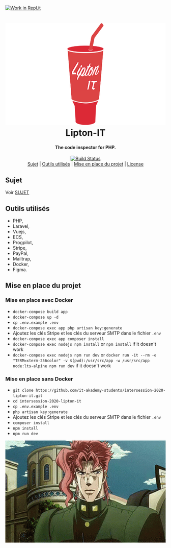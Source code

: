 [![Work in Repl.it](https://classroom.github.com/assets/work-in-replit-14baed9a392b3a25080506f3b7b6d57f295ec2978f6f33ec97e36a161684cbe9.svg)](https://classroom.github.com/online_ide?assignment_repo_id=274952&assignment_repo_type=GroupAssignmentRepo)
<h1 align="center">
  <a href="https://github.com/it-akademy-students/intersession-2020-lipton-it"><img src="resources/images/banner.png" alt="Lipton-IT" height="320"></a>
  <br>
  Lipton-IT
</h1>
<h4 align="center">The code inspector for PHP.</h2>

<p align="center">
  <a href="https://github.com/it-akademy-students/intersession-2020-lipton-it/workflows/Laravel%20Prod/badge.svg?branch=master"><img src="https://github.com/it-akademy-students/intersession-2020-lipton-it/workflows/Laravel%20Prod/badge.svg?branch=master" alt="Build Status"></a><br>
  <a href="SUJET.md">Sujet</a> | <a href="#outils-utilisés">Outils utilisés</a> | <a href="#mise-en-place-du-projet">Mise en place du projet</a> | <a href="LICENSE">License</a>
</p>

## Sujet

Voir [SUJET](SUJET.md)

## Outils utilisés

- PHP,
- Laravel,
- Vuejs,
- ECS,
- Progpilot,
- Stripe,
- PayPal,
- Mailtrap,
- Docker,
- Figma.

## Mise en place du projet

### Mise en place avec Docker

- `docker-compose build app`
- `docker-compose up -d`
- `cp .env.example .env`
- `docker-compose exec app php artisan key:generate`
- Ajoutez les clés Stripe et les clés du serveur SMTP dans le fichier `.env`
- `docker-compose exec app composer install`
- `docker-compose exec nodejs npm install` or `npm install` if it doesn't work
- `docker-compose exec nodejs npm run dev` or `docker run -it --rm -e "TERM=xterm-256color" -v $(pwd):/usr/src/app -w /usr/src/app node:lts-alpine npm run dev` if it doesn't work

### Mise en place sans Docker

- `git clone https://github.com/it-akademy-students/intersession-2020-lipton-it.git`
- `cd intersession-2020-lipton-it`
- `cp .env.example .env`
- `php artisan key:generate`
- Ajoutez les clés Stripe et les clés du serveur SMTP dans le fichier `.env`
- `composer install`
- `npm install`
- `npm run dev`

<p align="center"><img src="resources/images/jjba.gif" height="320"></p>

